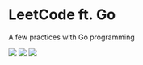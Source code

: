 # LeetCode ft. Go

A few practices with Go programming

[![](https://img.shields.io/badge/Easy-green)](https://github.com/nguyenptk/leetcode/tree/main/easy) [![](https://img.shields.io/badge/Medium-yellow)](https://github.com/nguyenptk/leetcode/tree/main/medium) [![](https://img.shields.io/badge/Hard-red)](https://github.com/nguyenptk/leetcode/tree/main/hard)
